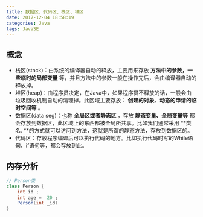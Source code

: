```yaml
---
title: 数据区、代码区、栈区、堆区
date: 2017-12-04 18:58:19
categories: Java
tags: JavaSE
---
```

## 概念
- 栈区(stack)：由系统的编译器自动的释放，主要用来存放 **方法中的参数，一些临时的局部变量** 等，并且方法中的参数一般在操作完后，会由编译器自动的释放掉。
- 堆区(heap)：由程序员决定，在Java中，如果程序员不释放的话，一般会由垃圾回收机制自动的清理掉。此区域主要存放： **创建的对象、动态的申请的临时空间等** 。
- 数据区(data seg)：也称 **全局区或者静态区** ，存放 **静态变量、全局变量等** 都会存放到数据区，此区域上的东西都被全局所共享。比如我们通常采用 **类名. **的方式就可以访问到方法，这就是所谓的静态方法，存放到数据区的。
- 代码区：存放程序编译后可以执行代码的地方。比如执行代码时写的While语句、if语句等，都会存放到此。
## 内存分析
```Java
// Person类
class Person {
    int id ;
    int age =  20 ;
    Person(int _id)
}
```